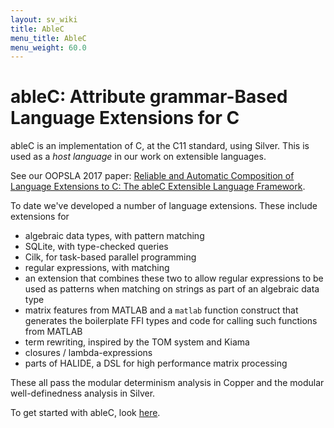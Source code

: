 ```yaml
---
layout: sv_wiki
title: AbleC
menu_title: AbleC
menu_weight: 60.0
---
```


# ableC: Attribute grammar-Based Language Extensions for C

ableC is an implementation of C, at the C11 standard,
using Silver.  This is used as a *host language* in our work on
extensible languages.  

See our OOPSLA 2017 paper: [Reliable and Automatic Composition of Language Extensions to C: The ableC Extensible Language Framework](http://www-users.cs.umn.edu/~evw/pubs/kaminski17oopsla/index.html).

To date we've developed a number of language extensions.  These
include extensions for

+ algebraic data types, with pattern matching
+ SQLite, with type-checked queries
+ Cilk, for task-based parallel programming
+ regular expressions, with matching
+ an extension that combines these two to allow regular expressions to
  be used as patterns when matching on strings as part of an
  algebraic data type
+ matrix features from MATLAB and a `matlab` function construct that
  generates the boilerplate FFI types and code for calling such
  functions from MATLAB
+ term rewriting, inspired by the TOM system and Kiama
+ closures / lambda-expressions
+ parts of HALIDE, a DSL for high performance matrix processing

These all pass the modular determinism analysis in Copper and the
modular well-definedness analysis in Silver.

To get started with ableC, look [here](/ableC/getting-started/index.html).

 
